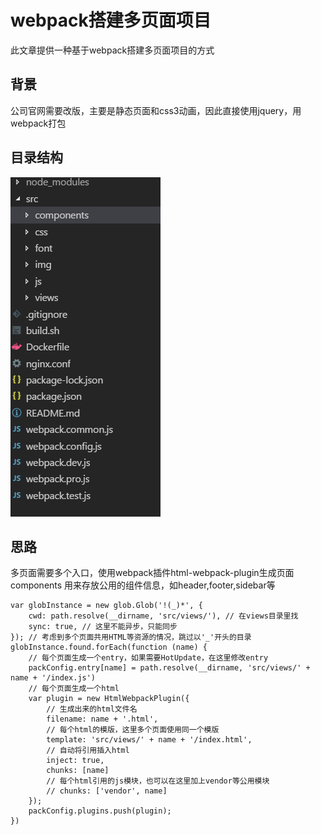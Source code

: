 # webpack搭建多页面项目
此文章提供一种基于webpack搭建多页面项目的方式

## 背景
公司官网需要改版，主要是静态页面和css3动画，因此直接使用jquery，用webpack打包

## 目录结构
![目录结构](https://github.com/freeethy/blog/blob/master/201802/images/webpack-multiple-page.png)

## 思路
多页面需要多个入口，使用webpack插件html-webpack-plugin生成页面  
components 用来存放公用的组件信息，如header,footer,sidebar等
```
var globInstance = new glob.Glob('!(_)*', {
    cwd: path.resolve(__dirname, 'src/views/'), // 在views目录里找
    sync: true, // 这里不能异步，只能同步
}); // 考虑到多个页面共用HTML等资源的情况，跳过以'_'开头的目录
globInstance.found.forEach(function (name) {
    // 每个页面生成一个entry，如果需要HotUpdate，在这里修改entry
    packConfig.entry[name] = path.resolve(__dirname, 'src/views/' + name + '/index.js')
    // 每个页面生成一个html
    var plugin = new HtmlWebpackPlugin({
        // 生成出来的html文件名
        filename: name + '.html',
        // 每个html的模版，这里多个页面使用同一个模版
        template: 'src/views/' + name + '/index.html',
        // 自动将引用插入html
        inject: true,
        chunks: [name]
        // 每个html引用的js模块，也可以在这里加上vendor等公用模块
        // chunks: ['vendor', name]
    });
    packConfig.plugins.push(plugin);
})
```
